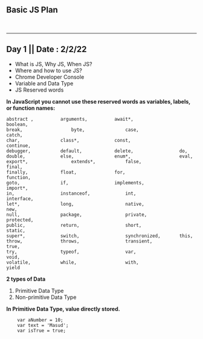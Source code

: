 ## Basic JS Plan

<br>

<hr>

## Day 1 || Date : 2/2/22

- What is JS, Why JS, When JS?
- Where and how to use JS?
- Chrome Developer Console
- Variable and Data Type
- JS Reserved words

<b>In JavaScript you cannot use these reserved words as variables, labels, or function names:</b>

```
abstract ,	        arguments,	        await*,	                boolean,
break,	                byte,   	        case,	                catch,
char,   	        class*, 	        const,	                continue,
debugger,	        default,   	        delete,	                do,
double, 	        else,   	        enum*,	                eval,
export*,                extends*,	        false,	                final,
finally,	        float,  	        for,	                function,
goto,   	        if,     	        implements, 	        import*,
in,             	instanceof, 	        int,        	        interface,
let*,           	long,       	        native,     	        new,
null,           	package,       	        private,    	        protected,
public,         	return,     	        short,      	        static,
super*,         	switch,     	        synchronized,     	this,
throw,          	throws,     	        transient,  	        true,
try,            	typeof,     	        var,        	        void,
volatile,       	while,      	        with,       	        yield
```

<div >
    <b>2 types of Data</b>
    <ol>
    <li>Primitive Data Type</li>
    <li>Non-primitive Data Type</li>
    </ol>
</div>

<b> In Primitive Data Type, value directly stored. </b>

```
    var aNumber = 10;
    var text = 'Masud';
    var isTrue = true;
```
